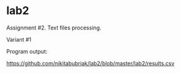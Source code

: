 # lab2
Assignment #2. Text files processing.

Variant #1

Program output:

https://github.com/nikitabubriak/lab2/blob/master/lab2/results.csv
